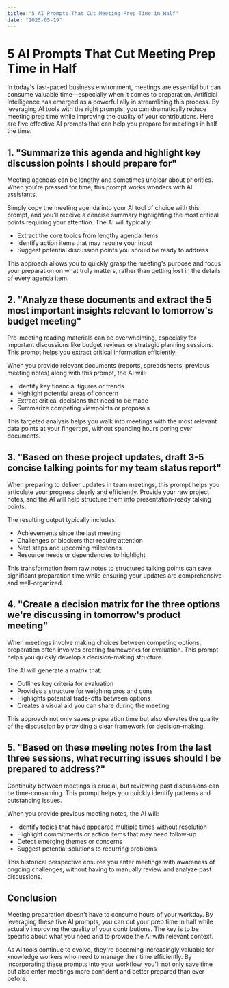 ```yaml
---
title: "5 AI Prompts That Cut Meeting Prep Time in Half"
date: "2025-05-19"
---
```


# 5 AI Prompts That Cut Meeting Prep Time in Half

In today's fast-paced business environment, meetings are essential but can consume valuable time—especially when it comes to preparation. Artificial Intelligence has emerged as a powerful ally in streamlining this process. By leveraging AI tools with the right prompts, you can dramatically reduce meeting prep time while improving the quality of your contributions. Here are five effective AI prompts that can help you prepare for meetings in half the time.

## 1. "Summarize this agenda and highlight key discussion points I should prepare for"

Meeting agendas can be lengthy and sometimes unclear about priorities. When you're pressed for time, this prompt works wonders with AI assistants.

Simply copy the meeting agenda into your AI tool of choice with this prompt, and you'll receive a concise summary highlighting the most critical points requiring your attention. The AI will typically:

- Extract the core topics from lengthy agenda items
- Identify action items that may require your input
- Suggest potential discussion points you should be ready to address

This approach allows you to quickly grasp the meeting's purpose and focus your preparation on what truly matters, rather than getting lost in the details of every agenda item.

## 2. "Analyze these documents and extract the 5 most important insights relevant to tomorrow's budget meeting"

Pre-meeting reading materials can be overwhelming, especially for important discussions like budget reviews or strategic planning sessions. This prompt helps you extract critical information efficiently.

When you provide relevant documents (reports, spreadsheets, previous meeting notes) along with this prompt, the AI will:

- Identify key financial figures or trends
- Highlight potential areas of concern
- Extract critical decisions that need to be made
- Summarize competing viewpoints or proposals

This targeted analysis helps you walk into meetings with the most relevant data points at your fingertips, without spending hours poring over documents.

## 3. "Based on these project updates, draft 3-5 concise talking points for my team status report"

When preparing to deliver updates in team meetings, this prompt helps you articulate your progress clearly and efficiently. Provide your raw project notes, and the AI will help structure them into presentation-ready talking points.

The resulting output typically includes:

- Achievements since the last meeting
- Challenges or blockers that require attention
- Next steps and upcoming milestones
- Resource needs or dependencies to highlight

This transformation from raw notes to structured talking points can save significant preparation time while ensuring your updates are comprehensive and well-organized.

## 4. "Create a decision matrix for the three options we're discussing in tomorrow's product meeting"

When meetings involve making choices between competing options, preparation often involves creating frameworks for evaluation. This prompt helps you quickly develop a decision-making structure.

The AI will generate a matrix that:

- Outlines key criteria for evaluation
- Provides a structure for weighing pros and cons
- Highlights potential trade-offs between options
- Creates a visual aid you can share during the meeting

This approach not only saves preparation time but also elevates the quality of the discussion by providing a clear framework for decision-making.

## 5. "Based on these meeting notes from the last three sessions, what recurring issues should I be prepared to address?"

Continuity between meetings is crucial, but reviewing past discussions can be time-consuming. This prompt helps you quickly identify patterns and outstanding issues.

When you provide previous meeting notes, the AI will:

- Identify topics that have appeared multiple times without resolution
- Highlight commitments or action items that may need follow-up
- Detect emerging themes or concerns
- Suggest potential solutions to recurring problems

This historical perspective ensures you enter meetings with awareness of ongoing challenges, without having to manually review and analyze past discussions.

## Conclusion

Meeting preparation doesn't have to consume hours of your workday. By leveraging these five AI prompts, you can cut your prep time in half while actually improving the quality of your contributions. The key is to be specific about what you need and to provide the AI with relevant context.

As AI tools continue to evolve, they're becoming increasingly valuable for knowledge workers who need to manage their time efficiently. By incorporating these prompts into your workflow, you'll not only save time but also enter meetings more confident and better prepared than ever before.